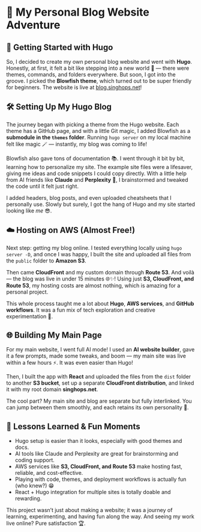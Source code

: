 # 🌟 My Personal Blog Website Adventure

## 🚀 Getting Started with Hugo
So, I decided to create my own personal blog website and went with **Hugo**. Honestly, at first, it felt a bit like stepping into a new world 🧭 — there were themes, commands, and folders everywhere. But soon, I got into the groove. I picked the **Blowfish theme**, which turned out to be super friendly for beginners. The website is live at [blog.singhops.net](https://blog.singhops.net)!

## 🛠 Setting Up My Hugo Blog
The journey began with picking a theme from the Hugo website. Each theme has a GitHub page, and with a little Git magic, I added Blowfish as a **submodule in the `themes` folder**. Running `hugo server` on my local machine felt like magic 🪄 — instantly, my blog was coming to life!

Blowfish also gave tons of documentation 📚. I went through it bit by bit, learning how to personalize my site. The example site files were a lifesaver, giving me ideas and code snippets I could copy directly. With a little help from AI friends like **Claude** and **Perplexity** 🤖, I brainstormed and tweaked the code until it felt just right.

I added headers, blog posts, and even uploaded cheatsheets that I personally use. Slowly but surely, I got the hang of Hugo and my site started looking like *me* 😎.

## ☁️ Hosting on AWS (Almost Free!)
Next step: getting my blog online. I tested everything locally using `hugo server -D`, and once I was happy, I built the site and uploaded all files from the `public` folder to **Amazon S3**. 

Then came **CloudFront** and my custom domain through **Route 53**. And voilà — the blog was live in under 15 minutes 🌐✨! Using just **S3, CloudFront, and Route 53**, my hosting costs are almost nothing, which is amazing for a personal project.

This whole process taught me a lot about **Hugo**, **AWS services**, and **GitHub workflows**. It was a fun mix of tech exploration and creative experimentation 🎨.

## 🌐 Building My Main Page
For my main website, I went full AI mode! I used an **AI website builder**, gave it a few prompts, made some tweaks, and boom — my main site was live within a few hours ⚡. It was even easier than Hugo!

Then, I built the app with **React** and uploaded the files from the `dist` folder to another **S3 bucket**, set up a separate **CloudFront distribution**, and linked it with my root domain **singhops.net**. 

The cool part? My main site and blog are separate but fully interlinked. You can jump between them smoothly, and each retains its own personality 🌈.

## 🎉 Lessons Learned & Fun Moments
- Hugo setup is easier than it looks, especially with good themes and docs.
- AI tools like Claude and Perplexity are great for brainstorming and coding support.
- AWS services like **S3, CloudFront, and Route 53** make hosting fast, reliable, and cost-effective.
- Playing with code, themes, and deployment workflows is actually fun (who knew?) 😁
- React + Hugo integration for multiple sites is totally doable and rewarding.

This project wasn’t just about making a website; it was a journey of learning, experimenting, and having fun along the way. And seeing my work live online? Pure satisfaction 🏆.

